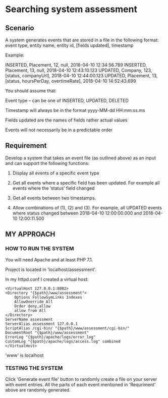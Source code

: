 # Searching system assessment

## Scenario

A system generates events that are stored in a file in the following format:
event type, entity name, entity id, [fields updated], timestamp

Example:

INSERTED, Placement, 12, null, 2018-04-10 12:34:56.789
INSERTED, Placement, 13, null, 2018-04-10 12:43:10.123
UPDATED, Company, 123, [status, companyUrl], 2018-04-10 12:44:00.123
UPDATED, Placement, 13, [status, hoursPerDay, overtimeRate], 2018-04-10 14:52:43.699

You should assume that:

Event type – can be one of INSERTED, UPDATED, DELETED

Timestamp will always be in the format yyyy-MM-dd HH:mm:ss.ms

Fields updated are the names of fields rather actual values

Events will not necessarily be in a predictable order

## Requirement

Develop a system that takes an event file (as outlined above) as an input and can support
the following functions:

1. Display all events of a specific event type

2. Get all events where a specific field has been updated. For example all events where
the ‘status’ field changed

3. Get all events between two timestamps.

4. Allow combinations of (1), (2) and (3). For example, all UPDATED events where status
changed between 2018-04-10 12:00:00.000 and 2018-04-10 12:00:11.500


## MY APPROACH

### HOW TO RUN THE SYSTEM

You will need Apache and at least PHP 7.1.

Project is located in 'localhost/assessment'.

In my httpd.conf I created a virtual host:

```
<VirtualHost 127.0.0.1:8082>
<Directory "{$path}/www/assessment">
    Options FollowSymLinks Indexes
    AllowOverride All
    Order deny,allow
    allow from All
</Directory>
ServerName assessment
ServerAlias assessment 127.0.0.1
ScriptAlias /cgi-bin/ "{$path}/www/assessment/cgi-bin/"
DocumentRoot "{$path}/www/assessment"
ErrorLog "{$path}/apache/logs/error_log"
CustomLog "{$path}/apache/logs/access.log" combined
</VirtualHost>

```
'www' is localhost

### TESTING THE SYSTEM

Click 'Generate event file' button to randomly create a file on your server with event entries.
All the parts of each event mentioned in 'Requriment' above are randomly generated.

